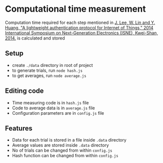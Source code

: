 # Computational time measurement

Computation time required for each step mentioned in [J. Lee, W. Lin and Y. Huang, "A lightweight authentication protocol for Internet of Things," 2014 International Symposium on Next-Generation Electronics (ISNE), Kwei-Shan, 2014.](https://ieeexplore.ieee.org/document/6839375) is calculated and stored

## Setup
* create `./data` directory in root of project
* to generate trials, run `node hash.js`
* to get averages, run `node average.js`

## Editing code
* Time measuring code is in `hash.js` file
* Code to average data is in `average.js` file
* Configuration parameters are in `config.js` file

## Features
* Data for each trial is stored in a file inside `.data` directory
* Average values are stored inside `.data` directory
* No of trials can be changed from within `config.js`
* Hash function can be changed from within `config.js`
